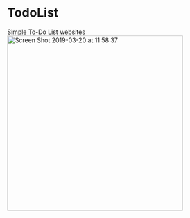 # TodoList
Simple To-Do List websites 
<br>
<img width="405" alt="Screen Shot 2019-03-20 at 11 58 37" src="https://user-images.githubusercontent.com/32318345/54651744-55a1cf00-4b08-11e9-9ba0-56bb2a1d57a7.png">
                            
